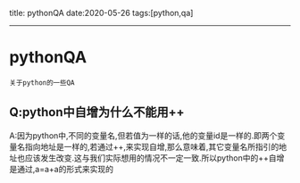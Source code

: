 title: pythonQA
date:2020-05-26
tags:[python,qa]

---

<!--more-->

# pythonQA

```
关于python的一些QA
```

## Q:python中自增为什么不能用++

A:因为python中,不同的变量名,但若值为一样的话,他的变量id是一样的.即两个变量名指向地址是一样的,若通过++,来实现自增,那么意味着,其它变量名所指引的地址也应该发生改变.这与我们实际想用的情况不一定一致.所以python中的++自增是通过,a=a+a的形式来实现的

